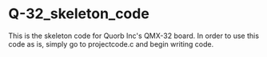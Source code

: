 # Q-32_skeleton_code
This is the skeleton code for Quorb Inc's QMX-32 board.  In order to use this code as is, simply go to projectcode.c and begin writing code.
